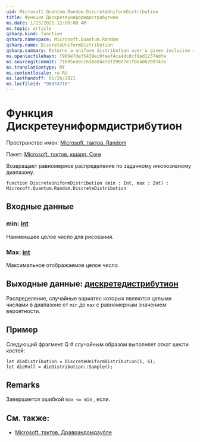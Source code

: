 ```yaml
---
uid: Microsoft.Quantum.Random.DiscreteUniformDistribution
title: Функция Дискретеуниформдистрибутион
ms.date: 1/23/2021 12:00:00 AM
ms.topic: article
qsharp.kind: function
qsharp.namespace: Microsoft.Quantum.Random
qsharp.name: DiscreteUniformDistribution
qsharp.summary: Returns a uniform distribution over a given inclusive range.
ms.openlocfilehash: f909e7def5439ec0feef4ca4dc0cf8ed12374dfe
ms.sourcegitcommit: 71605ea9cc630e84e7ef29027e1f0ea06299747e
ms.translationtype: MT
ms.contentlocale: ru-RU
ms.lasthandoff: 01/26/2021
ms.locfileid: "98853718"
---
```

# <a name="discreteuniformdistribution-function"></a>Функция Дискретеуниформдистрибутион

Пространство имен: [Microsoft. тактов. Random](xref:Microsoft.Quantum.Random)

Пакет: [Microsoft. тактов. кшарп. Core](https://nuget.org/packages/Microsoft.Quantum.QSharp.Core)


Возвращает равномерное распределение по заданному инклюзивному диапазону.

```qsharp
function DiscreteUniformDistribution (min : Int, max : Int) : Microsoft.Quantum.Random.DiscreteDistribution
```


## <a name="input"></a>Входные данные

### <a name="min--int"></a>min: [int](xref:microsoft.quantum.lang-ref.int)

Наименьшее целое число для рисования.


### <a name="max--int"></a>Max: [int](xref:microsoft.quantum.lang-ref.int)

Максимальное отображаемое целое число.



## <a name="output--discretedistribution"></a>Выходные данные: [дискретедистрибутион](xref:Microsoft.Quantum.Random.DiscreteDistribution)

Распределение, случайные вариатес которых являются целыми числами в диапазоне от `min` до `max` с равномерным значением вероятности.

## <a name="example"></a>Пример

Следующий фрагмент Q # случайным образом выполняет откат шести костей:

```qsharp
let dieDistribution = DiscreteUniformDistribution(1, 6);
let dieRoll = dieDistribution::Sample();
```

## <a name="remarks"></a>Remarks

Завершается ошибкой `max <= min` , если.

## <a name="see-also"></a>См. также:

- [Microsoft. тактов. Драврандомдаубле](xref:Microsoft.Quantum.DrawRandomDouble)